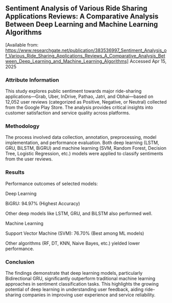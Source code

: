 
##  Sentiment Analysis of Various Ride Sharing Applications Reviews: A Comparative Analysis Between Deep Learning and Machine Learning Algorithms
[Available from: https://www.researchgate.net/publication/383536997_Sentiment_Analysis_of_Various_Ride_Sharing_Applications_Reviews_A_Comparative_Analysis_Between_Deep_Learning_and_Machine_Learning_Algorithms]
Accessed Apr 15, 2025

### Attribute Information
This study explores public sentiment towards major ride-sharing applications—Grab, Uber, InDrive, Pathao, Jatri, and Obhai—based on 12,052 user reviews (categorized as Positive, Negative, or Neutral) collected from the Google Play Store. The analysis provides critical insights into customer satisfaction and service quality across platforms.

### Methodology
The process involved data collection, annotation, preprocessing, model implementation, and performance evaluation. Both deep learning (LSTM, GRU, BiLSTM, BiGRU) and machine learning (SVM, Random Forest, Decision Tree, Logistic Regression, etc.) models were applied to classify sentiments from the user reviews.

### Results
Performance outcomes of selected models:

Deep Learning

BiGRU: 94.97% (Highest Accuracy)

Other deep models like LSTM, GRU, and BiLSTM also performed well.

Machine Learning

Support Vector Machine (SVM): 76.70% (Best among ML models)

Other algorithms (RF, DT, KNN, Naive Bayes, etc.) yielded lower performance.

### Conclusion
The findings demonstrate that deep learning models, particularly Bidirectional GRU, significantly outperform traditional machine learning approaches in sentiment classification tasks. This highlights the growing potential of deep learning in understanding user feedback, aiding ride-sharing companies in improving user experience and service reliability.
